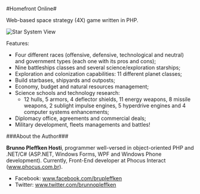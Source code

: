 #Homefront Online#

Web-based space strategy (4X) game written in PHP.

![Star System View](https://raw.githubusercontent.com/brunnopleffken/homefront/master/assets/images/screenshots/screenshot.jpg)

Features:

* Four different races (offensive, defensive, technological and neutral) and government types (each one with its pros and cons);
* Nine battleships classes and several science/exploration starships;
* Exploration and colonization capabilities: 11 different planet classes;
* Build starbases, shipyards and outposts;
* Economy, budget and natural resources management;
* Science schools and technology research:
  * 12 hulls, 5 armors, 4 deflector shields, 11 energy weapons, 8 missile weapons, 2 sublight impulse engines, 5 hyperdrive engines and 4 computer systems enhancements;
* Diplomacy office, agreements and commercial deals;
* Military development, fleets managements and battles!


###About the Author###

**Brunno Pleffken Hosti**, programmer well-versed in object-oriented PHP and .NET/C# (ASP.NET, Windows Forms, WPF and Windows Phone development). Currently, Front-End developer at Phocus Interact (www.phocus.com.br).

* Facebook: www.facebook.com/brupleffken
* Twitter: www.twitter.com/brunnopleffken

